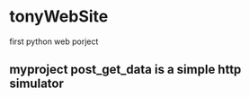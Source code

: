 # tonyWebSite

first python web porject
<h2>
myproject
   post_get_data is a simple http simulator

</h2>
